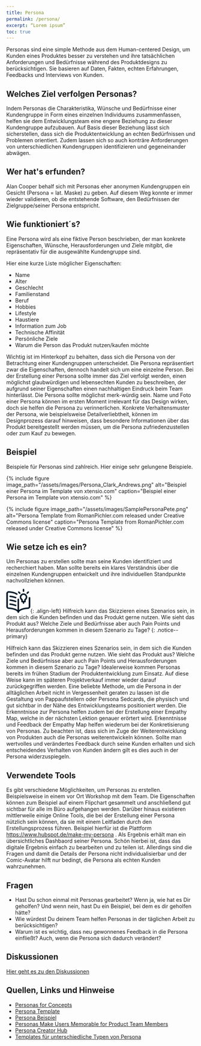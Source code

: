 ```yaml
---
title: Persona
permalink: /persona/
excerpt: “Lorem ipsum”
toc: true
---
```



Personas sind eine simple Methode aus dem Human-centered Design, um Kunden eines Produktes besser zu verstehen und ihre tatsächlichen Anforderungen und Bedürfnisse während des Produktdesigns zu berücksichtigen. Sie basieren auf Daten, Fakten, echten Erfahrungen, Feedbacks und Interviews von Kunden. 

## Welches Ziel verfolgen Personas? 
Indem Personas die Charakteristika, Wünsche und Bedürfnisse einer Kundengruppe in Form eines einzelnen Individuums zusammenfassen, helfen sie dem Entwicklungsteam eine engere Beziehung zu dieser Kundengruppe aufzubauen. Auf Basis dieser Beziehung lässt sich sicherstellen, dass sich die Produktentwicklung an echten Bedürfnissen und Problemen orientiert.
Zudem lassen sich so auch konträre Anforderungen von unterschiedlichen Kundengruppen identifizieren und gegeneinander abwägen.

## Wer hat's erfunden? 
Alan Cooper behalf sich mit Personas eher anonymen Kundengruppen ein Gesicht (Persona = lat. Maske) zu geben. Auf diesem Weg konnte er immer wieder validieren, ob die entstehende Software, den Bedürfnissen der Zielgruppe/seiner Persona entspricht. 

## Wie funktioniert´s?
Eine Persona wird als eine fiktive Person beschrieben, der man konkrete Eigenschaften, Wünsche, Herausforderungen und Ziele mitgibt, die repräsentativ für die ausgewählte Kundengruppe sind.

Hier eine kurze Liste möglicher Eigenschaften: 

* Name
* Alter
* Geschlecht
* Familienstand
* Beruf
* Hobbies
* Lifestyle
* Haustiere
* Information zum Job
* Technische Affinität
* Persönliche Ziele
* Warum die Person das Produkt nutzen/kaufen möchte

Wichtig ist im Hinterkopf zu behalten, dass sich die Persona von der Betrachtung einer Kundengruppen unterscheidet. Die Persona repräsentiert zwar die Eigenschaften, dennoch handelt sich um eine einzelne Person. Bei der Erstellung einer Persona sollte immer das Ziel verfolgt werden, einen möglichst glaubwürdigen und lebensechten Kunden zu beschreiben, der aufgrund seiner Eigenschaften einen nachhaltigen Eindruck beim Team hinterlässt. Die Persona sollte möglichst merk-würdig sein. Name und Foto einer Persona können im ersten Moment irrelevant für das Design wirken, doch sie helfen die Persona zu verinnerlichen. Konkrete Verhaltensmuster der Persona, wie beispielsweise Detailverliebtheit, können im Designprozess darauf hinweisen, dass besondere Informationen über das Produkt bereitgestellt werden müssen, um die Persona zufriedenzustellen oder zum Kauf zu bewegen. 
## Beispiel
Beispiele für Personas sind zahlreich. Hier einige sehr gelungene Beispiele.

{% include figure image_path="/assets/images/Persona_Clark_Andrews.png" alt="Beispiel einer Persona im Template von xtensio.com" caption="Beispiel einer Persona im Template von xtensio.com" %} 

{% include figure image_path="/assets/images/SamplePersonaPete.png" alt="Persona Template from RomanPichler.com released under Creative Commons license" caption="Persona Template from RomanPichler.com released under Creative Commons license" %}

## Wie setze ich es ein?

Um Personas zu erstellen sollte man seine Kunden identifiziert und recherchiert haben. 
Man sollte bereits ein klares Verständnis über die einzelnen Kundengruppen entwickelt und ihre individuellen Standpunkte nachvollziehen können. 

![image-left][image-1]{: .align-left}
Hilfreich kann das Skizzieren eines Szenarios sein, in dem sich die Kunden befinden und das Produkt gerne nutzen.
Wie sieht das Produkt aus? Welche Ziele und Bedürfnisse aber auch Pain Points und Herausforderungen kommen in diesem Szenario zu Tage?
{: .notice--primary}

Hilfreich kann das Skizzieren eines Szenarios sein, in dem sich die Kunden befinden und das Produkt gerne nutzen.
Wie sieht das Produkt aus? Welche Ziele und Bedürfnisse aber auch Pain Points und Herausforderungen kommen in diesem Szenario zu Tage?
Idealerweise kommen Personas bereits im frühen Stadium der Produktentwicklung zum Einsatz. Auf diese Weise kann im späteren Projektverkauf immer wieder darauf zurückgegriffen werden.
Eine beliebte Methode, um die Persona in der alltäglichen Arbeit nicht in Vergessenheit geraten zu lassen ist die Gestaltung von Pappaufstellern oder Persona Sedcards, die physisch und gut sichtbar in der Nähe des Entwicklungsteams positioniert werden.
Die Erkenntnisse zur Persona helfen zudem bei der Erstellung einer Empathy Map, welche in der nächsten Lektion genauer erörtert wird. Erkenntnisse und Feedback der Empathy Map helfen wiederum bei der Konkretisierung von Personas.
Zu beachten ist, dass sich im Zuge der Weiterentwicklung von Produkten auch die Personas weiterentwickeln können. Sollte man wertvolles und verändertes Feedback durch seine Kunden erhalten und sich entscheidendes Verhalten von Kunden ändern gilt es dies auch in der Persona widerzuspiegeln.

## Verwendete Tools
Es gibt verschiedene Möglichkeiten, um Personas zu erstellen. Beispielsweise in einem vor Ort Workshop mit dem Team. Die Eigenschaften können zum Beispiel auf einem Flipchart gesammelt und anschließend gut sichtbar für alle im Büro aufgehangen werden.
Darüber hinaus existieren mittlerweile einige Online Tools, die bei der Erstellung einer Persona nützlich sein können, da sie mit einem Leitfaden durch den Erstellungsprozess führen. Beispiel hierfür ist die Plattform https://www.hubspot.de/make-my-persona . Als Ergebnis erhält man ein übersichtliches Dashbaord seiner Persona. Schön hierbei ist, dass das digitale Ergebnis einfach zu bearbeiten und zu teilen ist. Allerdings sind die Fragen und damit die Details der Persona nicht individualisierbar und der Comic-Avatar hilft nur bedingt, die Persona als echten Kunden wahrzunehmen.

## Fragen
* Hast Du schon einmal mit Personas gearbeitet? Wenn ja, wie hat es Dir geholfen? Und wenn nein, hast Du ein Beispiel, bei dem es dir geholfen hätte?
* Wie würdest Du deinem Team helfen Personas in der täglichen Arbeit zu berücksichtigen?
* Warum ist es wichtig, dass neu gewonnenes Feedback in die Persona einfließt? Auch, wenn die Persona sich dadurch verändert?

## Diskussionen
[Hier geht es zu den Diskussionen]()

## Quellen, Links und Hinweise
* [Personas for Concepts](https://challenges.openideo.com/blog/personas-for-concepts)
* [Persona Template](https://www.romanpichler.com/tools/the-persona-template)
* [Persona Beispiel](https://www.romanpichler.com/blog/persona-template-for-agile-product-management/)
* [Personas Make Users Memorable for Product Team Members](https://www.nngroup.com/articles/persona/)
* [Persona Creator Hub](https://www.hubspot.de/make-my-persona)
* [Templates für unterschiedliche Typen von Persona](https://xtensio.com/user-persona/)

[image-1]:	/assets/images/read-light-idea.png